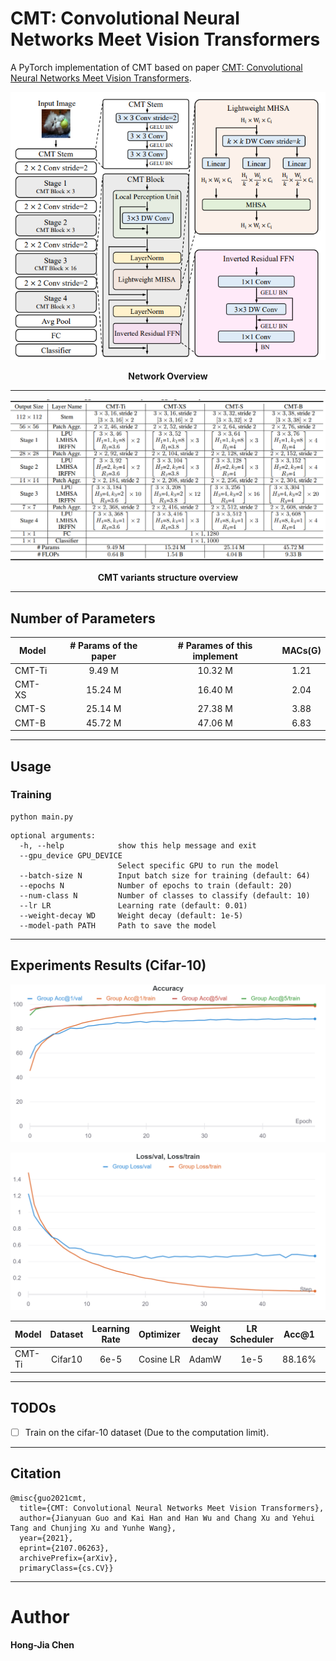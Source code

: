 # CMT: Convolutional Neural Networks Meet Vision Transformers

A PyTorch implementation of CMT based on paper [CMT: Convolutional Neural Networks Meet Vision Transformers](https://arxiv.org/abs/2107.06263v2).

![Network Architecture image from the paper](./fig/cmt_arch.png)
<p align=center><b>Network Overview</b></p>

---

![Network Architecture image from the paper](./fig/cmt_variant.png)
<p align=center><b>CMT variants structure overview</b></p>

---
## Number of Parameters
|Model  |  # Params of the paper    | # Parames of this implement | MACs(G) |
|-------|:-------------------------:|:---------------------------:|:-------:|
|CMT-Ti |         9.49 M            |         10.32 M             |  1.21   |
|CMT-XS |        15.24 M            |         16.40 M             |  2.04   |
|CMT-S  |        25.14 M            |         27.38 M             |  3.88   |
|CMT-B  |        45.72 M            |         47.06 M             |  6.83   |

---

## Usage
### Training
```bash=
python main.py
```

```bash=
optional arguments:
  -h, --help            show this help message and exit
  --gpu_device GPU_DEVICE
                        Select specific GPU to run the model
  --batch-size N        Input batch size for training (default: 64)
  --epochs N            Number of epochs to train (default: 20)
  --num-class N         Number of classes to classify (default: 10)
  --lr LR               Learning rate (default: 0.01)
  --weight-decay WD     Weight decay (default: 1e-5)
  --model-path PATH     Path to save the model
```

---

## Experiments Results (Cifar-10)

![Accuracy of Cifar10](./fig/cifar10_result.png)

![Loss of Cifar10](./fig/cifar10_result_loss.png)


|Model  |  Dataset | Learning Rate |   Optimizer |  Weight decay | LR Scheduler |   Acc@1  |  Acc@5  |
|-------|:--------:|:------:|:----:|:--------:|:-------:|:--------:|:-------:|
|CMT-Ti |  Cifar10 |  6e-5  | Cosine LR|  AdamW   |  1e-5   |  88.16%  |  99.49% |


---

## TODOs
- [ ] Train on the cifar-10 dataset (Due to the computation limit).

---

## Citation

    @misc{guo2021cmt,
      title={CMT: Convolutional Neural Networks Meet Vision Transformers},
      author={Jianyuan Guo and Kai Han and Han Wu and Chang Xu and Yehui Tang and Chunjing Xu and Yunhe Wang},
      year={2021},
      eprint={2107.06263},
      archivePrefix={arXiv},
      primaryClass={cs.CV}}

---

# Author
**Hong-Jia Chen**